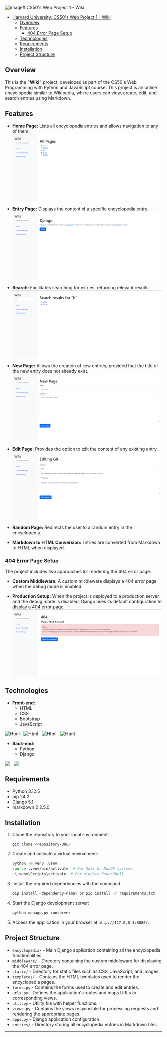 ![image](https://github.com/user-attachments/assets/2e36f5b3-92be-49d2-82d4-a1ec086c90c6)# CS50's Web Project 1 - Wiki

- [Harvard University: CS50's Web Project 1 - Wiki](#harvard-university-cs50s-web-project-1---wiki)
  - [Overview](#overview)
  - [Features](#features)
    - [404 Error Page Setup](#404-error-page-setup)
  - [Technologies](#technologies)
  - [Requirements](#requirements)
  - [Installation](#installation)
  - [Project Structure](#project-structure)

## Overview
This is the **"Wiki"** project, developed as part of the CS50's Web Programming with Python and JavaScript course. This project is an online encyclopedia similar to Wikipedia, where users can view, create, edit, and search entries using Markdown.

## Features
- **Home Page:** Lists all encyclopedia entries and allows navigation to any of them.  
  ![Home Page](./encyclopedia/static/encyclopedia/img/all-pages.png)

- **Entry Page:** Displays the content of a specific encyclopedia entry.  
  ![Entry Page](./encyclopedia/static/encyclopedia/img/entry-page.png)

- **Search:** Facilitates searching for entries, returning relevant results.  
  ![Search](./encyclopedia/static/encyclopedia/img/search.png)

- **New Page:** Allows the creation of new entries, provided that the title of the new entry does not already exist.  
  ![New Page](./encyclopedia/static/encyclopedia/img/new-page.png)

- **Edit Page:** Provides the option to edit the content of any existing entry.  
  ![Edit Page](./encyclopedia/static/encyclopedia/img/edit-page.png)

- **Random Page:** Redirects the user to a random entry in the encyclopedia.

- **Markdown to HTML Conversion:** Entries are converted from Markdown to HTML when displayed.

### 404 Error Page Setup
The project includes two approaches for rendering the 404 error page:

- **Custom Middleware:** A custom middleware displays a 404 error page when the debug mode is enabled.

- **Production Setup:** When the project is deployed to a production server and the debug mode is disabled, Django uses its default configuration to display a 404 error page.  
  ![404 Error](./encyclopedia/static/encyclopedia/img/404.png)

## Technologies
- **Front-end:** 
  - HTML 
  - CSS
  - Bootstrap
  - JavaScript

<div style="display:flex; align-item:center; gap:12px;"> 
  <img src="https://img.shields.io/badge/html5-%23E34F26.svg?style=for-the-badge&logo=html5&logoColor=white" alt="Html" aline="center">
  <img src="https://img.shields.io/badge/CSS3-1572B6?style=for-the-badge&logo=css3&logoColor=white" alt="Html" aline="center">
  <img src="https://img.shields.io/badge/Bootstrap-563D7C?style=for-the-badge&logo=bootstrap&logoColor=white" alt="Html" aline="center">
  <img src="https://img.shields.io/badge/JavaScript-F7DF1E?style=for-the-badge&logo=javascript&logoColor=black" alt="Html" aline="center">
</div>

- **Back-end:**
  - Python
  - Django

<div style="display:flex; align-item:center; gap:12px;"> 
  <img src="https://img.shields.io/badge/Python-14354C?style=for-the-badge&logo=python&logoColor=white" />
  <img src="https://img.shields.io/badge/Django-092E20?style=for-the-badge&logo=django&logoColor=white" />
</div>

## Requirements
- Python 3.12.5
- pip 24.2
- Django 5.1
- markdown 2 2.5.0

## Installation
1. Clone the repository to your local environment:
   ```bash
   git clone <repository-URL>

2. Create and activate a virtual environment:
   ```bash
   python -m venv .venv
   source .venv/bin/activate  # For Unix or MacOS systems
   .\.venv\Scripts\activate  # For Windows PowerShell
   ```

3. Install the required dependencies with the command:
   ```bash
   pip install <dependency-name> or pip install -r requirements.txt
   ```

4. Start the Django development server:
   ```bash
   python manage.py runserver 
   ```

5. Access the application in your browser at  `http://127.0.0.1:8000/`.

## Project Structure
- `encyclopedia/` - Main Django application containing all the encyclopedia functionalities.
- `middleware/` - Directory containing the custom middleware for displaying the 404 error page.
- `static/` - Directory for static files such as CSS, JavaScript, and images.
- `templates/` - Contains the HTML templates used to render the encyclopedia pages.
- `forms.py` - Contains the forms used to create and edit  entries.
- `urls.py` - Defines the application's routes and maps URLs to corresponding views.
- `util.py` - Utility file with helper functions.
- `views.py` - Contains the views responsible for processing requests and rendering the appropriate pages.
- `apps.py` - Django application configuration.
- `entries/` - Directory storing all encyclopedia entries in Markdown files.
---
